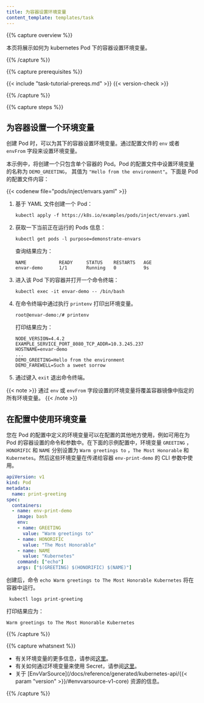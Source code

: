 ```yaml
---
title: 为容器设置环境变量
content_template: templates/task
---
```


{{% capture overview %}}

本页将展示如何为 kubernetes Pod 下的容器设置环境变量。

{{% /capture %}}


{{% capture prerequisites %}}

{{< include "task-tutorial-prereqs.md" >}} {{< version-check >}}

{{% /capture %}}


{{% capture steps %}}

## 为容器设置一个环境变量

创建 Pod 时，可以为其下的容器设置环境变量。通过配置文件的 `env` 或者 `envFrom` 字段来设置环境变量。

本示例中，将创建一个只包含单个容器的 Pod。Pod 的配置文件中设置环境变量的名称为 `DEMO_GREETING`，
其值为 `"Hello from the environment"`。下面是 Pod 的配置文件内容：

{{< codenew file="pods/inject/envars.yaml" >}}

1. 基于 YAML 文件创建一个 Pod：

    ```shell
    kubectl apply -f https://k8s.io/examples/pods/inject/envars.yaml
    ```
       
1. 获取一下当前正在运行的 Pods 信息：

    ```shell
    kubectl get pods -l purpose=demonstrate-envars
    ```
       
    查询结果应为：
    
    ```shell
    NAME            READY     STATUS    RESTARTS   AGE
    envar-demo      1/1       Running   0          9s
    ```
      
1. 进入该 Pod 下的容器并打开一个命令终端：
    
    ```shell
    kubectl exec -it envar-demo -- /bin/bash
    ```

1. 在命令终端中通过执行 `printenv` 打印出环境变量。

    ```shell
    root@envar-demo:/# printenv
    ```
    
    打印结果应为：
    
    ```shell
    NODE_VERSION=4.4.2
    EXAMPLE_SERVICE_PORT_8080_TCP_ADDR=10.3.245.237
    HOSTNAME=envar-demo
    ...
    DEMO_GREETING=Hello from the environment
    DEMO_FAREWELL=Such a sweet sorrow
    ```
        
1. 通过键入 `exit` 退出命令终端。

<!--
{{< note >}}
The environment variables set using the `env` or `envFrom` field
will override any environment variables specified in the container image.
{{< /note >}}
-->
{{< note >}}
通过 `env` 或 `envFrom` 字段设置的环境变量将覆盖容器镜像中指定的所有环境变量。
{{< /note >}}

<!--
## Using environment variables inside of your config

Environment variables that you define in a Pod's configuration can be used elsewhere in the configuration, for example in commands and arguments that you set for the Pod's containers. In the example configuration below, the `GREETING`, `HONORIFIC`, and `NAME` environment variables are set to `Warm greetings to`, `The Most Honorable`, and `Kubernetes`, respectively. Those environment variables are then used in the CLI arguments passed to the `env-print-demo` container.
-->
## 在配置中使用环境变量

您在 Pod 的配置中定义的环境变量可以在配置的其他地方使用，例如可用在为 Pod 的容器设置的命令和参数中。在下面的示例配置中，环境变量 `GREETING` ，`HONORIFIC` 和 `NAME` 分别设置为 `Warm greetings to` ，`The Most Honorable` 和 `Kubernetes`。然后这些环境变量在传递给容器 `env-print-demo` 的 CLI 参数中使用。

```yaml
apiVersion: v1
kind: Pod
metadata:
  name: print-greeting
spec:
  containers:
  - name: env-print-demo
    image: bash
    env:
    - name: GREETING
      value: "Warm greetings to"
    - name: HONORIFIC
      value: "The Most Honorable"
    - name: NAME
      value: "Kubernetes"
    command: ["echo"]
    args: ["$(GREETING) $(HONORIFIC) $(NAME)"]
```

<!--
Upon creation, the command `echo Warm greetings to The Most Honorable Kubernetes` is run on the container.
-->
创建后，命令 `echo Warm greetings to The Most Honorable Kubernetes` 将在容器中运行。

```shell
 kubectl logs print-greeting
```
  打印结果应为：

```shell
Warm greetings to The Most Honorable Kubernetes
```

{{% /capture %}}

{{% capture whatsnext %}}

* 有关环境变量的更多信息，请参阅[这里](/docs/tasks/inject-data-application/environment-variable-expose-pod-information/)。
* 有关如何通过环境变量来使用 Secret，请参阅[这里](/docs/user-guide/secrets/#using-secrets-as-environment-variables)。
* 关于 [EnvVarSource](/docs/reference/generated/kubernetes-api/{{< param "version" >}}/#envvarsource-v1-core) 资源的信息。

{{% /capture %}}



